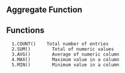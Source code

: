 ## Aggregate Function

## Functions
      1.COUNT()    Total number of entries
      2.SUM()	     Total of numeric values
      3.AVG()	     Average of numeric column
      4.MAX()	     Maximum value in a column
      5.MIN()	     Minimum value in a column
